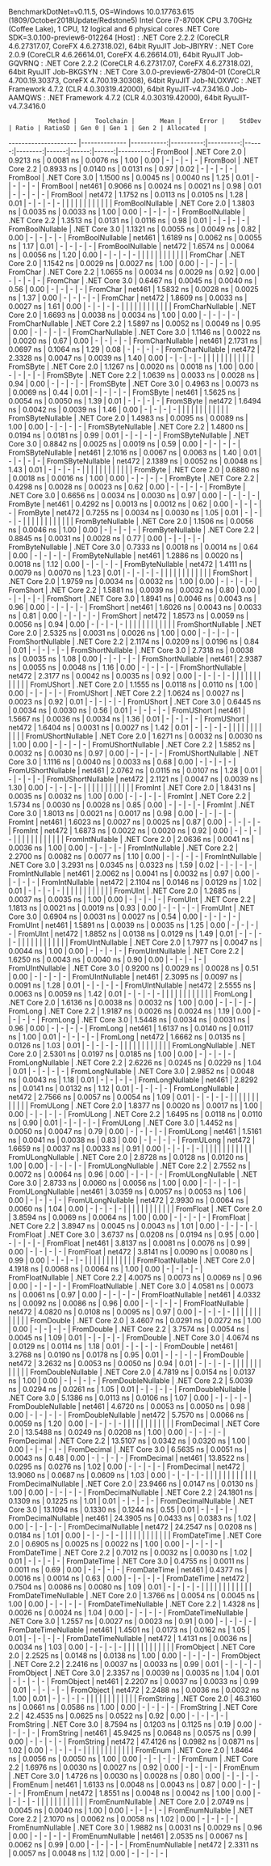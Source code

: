 
BenchmarkDotNet=v0.11.5, OS=Windows 10.0.17763.615 (1809/October2018Update/Redstone5)
Intel Core i7-8700K CPU 3.70GHz (Coffee Lake), 1 CPU, 12 logical and 6 physical cores
.NET Core SDK=3.0.100-preview6-012264
  [Host]     : .NET Core 2.2.2 (CoreCLR 4.6.27317.07, CoreFX 4.6.27318.02), 64bit RyuJIT
  Job-JBIYRV : .NET Core 2.0.9 (CoreCLR 4.6.26614.01, CoreFX 4.6.26614.01), 64bit RyuJIT
  Job-GQVRNQ : .NET Core 2.2.2 (CoreCLR 4.6.27317.07, CoreFX 4.6.27318.02), 64bit RyuJIT
  Job-BKGSYN : .NET Core 3.0.0-preview6-27804-01 (CoreCLR 4.700.19.30373, CoreFX 4.700.19.30308), 64bit RyuJIT
  Job-NLOXWC : .NET Framework 4.7.2 (CLR 4.0.30319.42000), 64bit RyuJIT-v4.7.3416.0
  Job-AAMQWS : .NET Framework 4.7.2 (CLR 4.0.30319.42000), 64bit RyuJIT-v4.7.3416.0


               Method |     Toolchain |       Mean |     Error |    StdDev | Ratio | RatioSD | Gen 0 | Gen 1 | Gen 2 | Allocated |
--------------------- |-------------- |-----------:|----------:|----------:|------:|--------:|------:|------:|------:|----------:|
             FromBool | .NET Core 2.0 |  0.9213 ns | 0.0081 ns | 0.0076 ns |  1.00 |    0.00 |     - |     - |     - |         - |
             FromBool | .NET Core 2.2 |  0.8933 ns | 0.0140 ns | 0.0131 ns |  0.97 |    0.02 |     - |     - |     - |         - |
             FromBool | .NET Core 3.0 |  1.1500 ns | 0.0045 ns | 0.0040 ns |  1.25 |    0.01 |     - |     - |     - |         - |
             FromBool |        net461 |  0.9066 ns | 0.0024 ns | 0.0021 ns |  0.98 |    0.01 |     - |     - |     - |         - |
             FromBool |        net472 |  1.1752 ns | 0.0113 ns | 0.0105 ns |  1.28 |    0.01 |     - |     - |     - |         - |
                      |               |            |           |           |       |         |       |       |       |           |
     FromBoolNullable | .NET Core 2.0 |  1.3803 ns | 0.0035 ns | 0.0033 ns |  1.00 |    0.00 |     - |     - |     - |         - |
     FromBoolNullable | .NET Core 2.2 |  1.3513 ns | 0.0131 ns | 0.0116 ns |  0.98 |    0.01 |     - |     - |     - |         - |
     FromBoolNullable | .NET Core 3.0 |  1.1321 ns | 0.0055 ns | 0.0049 ns |  0.82 |    0.00 |     - |     - |     - |         - |
     FromBoolNullable |        net461 |  1.6189 ns | 0.0062 ns | 0.0055 ns |  1.17 |    0.01 |     - |     - |     - |         - |
     FromBoolNullable |        net472 |  1.6574 ns | 0.0064 ns | 0.0056 ns |  1.20 |    0.00 |     - |     - |     - |         - |
                      |               |            |           |           |       |         |       |       |       |           |
             FromChar | .NET Core 2.0 |  1.1542 ns | 0.0029 ns | 0.0027 ns |  1.00 |    0.00 |     - |     - |     - |         - |
             FromChar | .NET Core 2.2 |  1.0655 ns | 0.0034 ns | 0.0029 ns |  0.92 |    0.00 |     - |     - |     - |         - |
             FromChar | .NET Core 3.0 |  0.6467 ns | 0.0045 ns | 0.0040 ns |  0.56 |    0.00 |     - |     - |     - |         - |
             FromChar |        net461 |  1.5832 ns | 0.0028 ns | 0.0025 ns |  1.37 |    0.00 |     - |     - |     - |         - |
             FromChar |        net472 |  1.8609 ns | 0.0033 ns | 0.0027 ns |  1.61 |    0.00 |     - |     - |     - |         - |
                      |               |            |           |           |       |         |       |       |       |           |
     FromCharNullable | .NET Core 2.0 |  1.6693 ns | 0.0038 ns | 0.0034 ns |  1.00 |    0.00 |     - |     - |     - |         - |
     FromCharNullable | .NET Core 2.2 |  1.5897 ns | 0.0052 ns | 0.0049 ns |  0.95 |    0.00 |     - |     - |     - |         - |
     FromCharNullable | .NET Core 3.0 |  1.1146 ns | 0.0022 ns | 0.0020 ns |  0.67 |    0.00 |     - |     - |     - |         - |
     FromCharNullable |        net461 |  2.1731 ns | 0.0697 ns | 0.1064 ns |  1.29 |    0.08 |     - |     - |     - |         - |
     FromCharNullable |        net472 |  2.3328 ns | 0.0047 ns | 0.0039 ns |  1.40 |    0.00 |     - |     - |     - |         - |
                      |               |            |           |           |       |         |       |       |       |           |
            FromSByte | .NET Core 2.0 |  1.1267 ns | 0.0020 ns | 0.0018 ns |  1.00 |    0.00 |     - |     - |     - |         - |
            FromSByte | .NET Core 2.2 |  1.0639 ns | 0.0033 ns | 0.0028 ns |  0.94 |    0.00 |     - |     - |     - |         - |
            FromSByte | .NET Core 3.0 |  0.4963 ns | 0.0073 ns | 0.0069 ns |  0.44 |    0.01 |     - |     - |     - |         - |
            FromSByte |        net461 |  1.5625 ns | 0.0054 ns | 0.0050 ns |  1.39 |    0.01 |     - |     - |     - |         - |
            FromSByte |        net472 |  1.6494 ns | 0.0042 ns | 0.0039 ns |  1.46 |    0.00 |     - |     - |     - |         - |
                      |               |            |           |           |       |         |       |       |       |           |
    FromSByteNullable | .NET Core 2.0 |  1.4983 ns | 0.0095 ns | 0.0089 ns |  1.00 |    0.00 |     - |     - |     - |         - |
    FromSByteNullable | .NET Core 2.2 |  1.4800 ns | 0.0194 ns | 0.0181 ns |  0.99 |    0.01 |     - |     - |     - |         - |
    FromSByteNullable | .NET Core 3.0 |  0.8842 ns | 0.0025 ns | 0.0019 ns |  0.59 |    0.00 |     - |     - |     - |         - |
    FromSByteNullable |        net461 |  2.1016 ns | 0.0067 ns | 0.0063 ns |  1.40 |    0.01 |     - |     - |     - |         - |
    FromSByteNullable |        net472 |  2.1389 ns | 0.0052 ns | 0.0048 ns |  1.43 |    0.01 |     - |     - |     - |         - |
                      |               |            |           |           |       |         |       |       |       |           |
             FromByte | .NET Core 2.0 |  0.6880 ns | 0.0018 ns | 0.0016 ns |  1.00 |    0.00 |     - |     - |     - |         - |
             FromByte | .NET Core 2.2 |  0.4298 ns | 0.0028 ns | 0.0023 ns |  0.62 |    0.00 |     - |     - |     - |         - |
             FromByte | .NET Core 3.0 |  0.6656 ns | 0.0034 ns | 0.0030 ns |  0.97 |    0.00 |     - |     - |     - |         - |
             FromByte |        net461 |  0.4292 ns | 0.0013 ns | 0.0012 ns |  0.62 |    0.00 |     - |     - |     - |         - |
             FromByte |        net472 |  0.7255 ns | 0.0034 ns | 0.0030 ns |  1.05 |    0.01 |     - |     - |     - |         - |
                      |               |            |           |           |       |         |       |       |       |           |
     FromByteNullable | .NET Core 2.0 |  1.1506 ns | 0.0056 ns | 0.0046 ns |  1.00 |    0.00 |     - |     - |     - |         - |
     FromByteNullable | .NET Core 2.2 |  0.8845 ns | 0.0031 ns | 0.0028 ns |  0.77 |    0.00 |     - |     - |     - |         - |
     FromByteNullable | .NET Core 3.0 |  0.7333 ns | 0.0018 ns | 0.0014 ns |  0.64 |    0.00 |     - |     - |     - |         - |
     FromByteNullable |        net461 |  1.2886 ns | 0.0020 ns | 0.0018 ns |  1.12 |    0.00 |     - |     - |     - |         - |
     FromByteNullable |        net472 |  1.4111 ns | 0.0079 ns | 0.0070 ns |  1.23 |    0.01 |     - |     - |     - |         - |
                      |               |            |           |           |       |         |       |       |       |           |
            FromShort | .NET Core 2.0 |  1.9759 ns | 0.0034 ns | 0.0032 ns |  1.00 |    0.00 |     - |     - |     - |         - |
            FromShort | .NET Core 2.2 |  1.5881 ns | 0.0039 ns | 0.0032 ns |  0.80 |    0.00 |     - |     - |     - |         - |
            FromShort | .NET Core 3.0 |  1.8941 ns | 0.0046 ns | 0.0043 ns |  0.96 |    0.00 |     - |     - |     - |         - |
            FromShort |        net461 |  1.6026 ns | 0.0043 ns | 0.0033 ns |  0.81 |    0.00 |     - |     - |     - |         - |
            FromShort |        net472 |  1.8573 ns | 0.0059 ns | 0.0056 ns |  0.94 |    0.00 |     - |     - |     - |         - |
                      |               |            |           |           |       |         |       |       |       |           |
    FromShortNullable | .NET Core 2.0 |  2.5325 ns | 0.0031 ns | 0.0026 ns |  1.00 |    0.00 |     - |     - |     - |         - |
    FromShortNullable | .NET Core 2.2 |  2.1174 ns | 0.0209 ns | 0.0196 ns |  0.84 |    0.01 |     - |     - |     - |         - |
    FromShortNullable | .NET Core 3.0 |  2.7318 ns | 0.0038 ns | 0.0035 ns |  1.08 |    0.00 |     - |     - |     - |         - |
    FromShortNullable |        net461 |  2.9387 ns | 0.0055 ns | 0.0048 ns |  1.16 |    0.00 |     - |     - |     - |         - |
    FromShortNullable |        net472 |  2.3177 ns | 0.0042 ns | 0.0035 ns |  0.92 |    0.00 |     - |     - |     - |         - |
                      |               |            |           |           |       |         |       |       |       |           |
           FromUShort | .NET Core 2.0 |  1.1555 ns | 0.0118 ns | 0.0110 ns |  1.00 |    0.00 |     - |     - |     - |         - |
           FromUShort | .NET Core 2.2 |  1.0624 ns | 0.0027 ns | 0.0023 ns |  0.92 |    0.01 |     - |     - |     - |         - |
           FromUShort | .NET Core 3.0 |  0.6445 ns | 0.0034 ns | 0.0030 ns |  0.56 |    0.01 |     - |     - |     - |         - |
           FromUShort |        net461 |  1.5667 ns | 0.0036 ns | 0.0034 ns |  1.36 |    0.01 |     - |     - |     - |         - |
           FromUShort |        net472 |  1.6404 ns | 0.0031 ns | 0.0027 ns |  1.42 |    0.01 |     - |     - |     - |         - |
                      |               |            |           |           |       |         |       |       |       |           |
   FromUShortNullable | .NET Core 2.0 |  1.6271 ns | 0.0032 ns | 0.0030 ns |  1.00 |    0.00 |     - |     - |     - |         - |
   FromUShortNullable | .NET Core 2.2 |  1.5852 ns | 0.0032 ns | 0.0030 ns |  0.97 |    0.00 |     - |     - |     - |         - |
   FromUShortNullable | .NET Core 3.0 |  1.1116 ns | 0.0040 ns | 0.0033 ns |  0.68 |    0.00 |     - |     - |     - |         - |
   FromUShortNullable |        net461 |  2.0762 ns | 0.0115 ns | 0.0107 ns |  1.28 |    0.01 |     - |     - |     - |         - |
   FromUShortNullable |        net472 |  2.1121 ns | 0.0047 ns | 0.0039 ns |  1.30 |    0.00 |     - |     - |     - |         - |
                      |               |            |           |           |       |         |       |       |       |           |
              FromInt | .NET Core 2.0 |  1.8431 ns | 0.0035 ns | 0.0032 ns |  1.00 |    0.00 |     - |     - |     - |         - |
              FromInt | .NET Core 2.2 |  1.5734 ns | 0.0030 ns | 0.0028 ns |  0.85 |    0.00 |     - |     - |     - |         - |
              FromInt | .NET Core 3.0 |  1.8013 ns | 0.0021 ns | 0.0017 ns |  0.98 |    0.00 |     - |     - |     - |         - |
              FromInt |        net461 |  1.6023 ns | 0.0027 ns | 0.0025 ns |  0.87 |    0.00 |     - |     - |     - |         - |
              FromInt |        net472 |  1.6873 ns | 0.0022 ns | 0.0020 ns |  0.92 |    0.00 |     - |     - |     - |         - |
                      |               |            |           |           |       |         |       |       |       |           |
      FromIntNullable | .NET Core 2.0 |  2.0636 ns | 0.0041 ns | 0.0036 ns |  1.00 |    0.00 |     - |     - |     - |         - |
      FromIntNullable | .NET Core 2.2 |  2.2700 ns | 0.0082 ns | 0.0077 ns |  1.10 |    0.00 |     - |     - |     - |         - |
      FromIntNullable | .NET Core 3.0 |  3.2931 ns | 0.0345 ns | 0.0323 ns |  1.59 |    0.02 |     - |     - |     - |         - |
      FromIntNullable |        net461 |  2.0062 ns | 0.0041 ns | 0.0032 ns |  0.97 |    0.00 |     - |     - |     - |         - |
      FromIntNullable |        net472 |  2.1104 ns | 0.0146 ns | 0.0129 ns |  1.02 |    0.01 |     - |     - |     - |         - |
                      |               |            |           |           |       |         |       |       |       |           |
             FromUInt | .NET Core 2.0 |  1.2685 ns | 0.0037 ns | 0.0035 ns |  1.00 |    0.00 |     - |     - |     - |         - |
             FromUInt | .NET Core 2.2 |  1.1813 ns | 0.0021 ns | 0.0019 ns |  0.93 |    0.00 |     - |     - |     - |         - |
             FromUInt | .NET Core 3.0 |  0.6904 ns | 0.0031 ns | 0.0027 ns |  0.54 |    0.00 |     - |     - |     - |         - |
             FromUInt |        net461 |  1.5891 ns | 0.0039 ns | 0.0035 ns |  1.25 |    0.00 |     - |     - |     - |         - |
             FromUInt |        net472 |  1.8852 ns | 0.0138 ns | 0.0129 ns |  1.49 |    0.01 |     - |     - |     - |         - |
                      |               |            |           |           |       |         |       |       |       |           |
     FromUIntNullable | .NET Core 2.0 |  1.7977 ns | 0.0047 ns | 0.0044 ns |  1.00 |    0.00 |     - |     - |     - |         - |
     FromUIntNullable | .NET Core 2.2 |  1.6250 ns | 0.0043 ns | 0.0040 ns |  0.90 |    0.00 |     - |     - |     - |         - |
     FromUIntNullable | .NET Core 3.0 |  0.9200 ns | 0.0029 ns | 0.0028 ns |  0.51 |    0.00 |     - |     - |     - |         - |
     FromUIntNullable |        net461 |  2.3095 ns | 0.0097 ns | 0.0091 ns |  1.28 |    0.01 |     - |     - |     - |         - |
     FromUIntNullable |        net472 |  2.5555 ns | 0.0063 ns | 0.0059 ns |  1.42 |    0.01 |     - |     - |     - |         - |
                      |               |            |           |           |       |         |       |       |       |           |
             FromLong | .NET Core 2.0 |  1.6136 ns | 0.0038 ns | 0.0032 ns |  1.00 |    0.00 |     - |     - |     - |         - |
             FromLong | .NET Core 2.2 |  1.9187 ns | 0.0026 ns | 0.0024 ns |  1.19 |    0.00 |     - |     - |     - |         - |
             FromLong | .NET Core 3.0 |  1.5448 ns | 0.0034 ns | 0.0031 ns |  0.96 |    0.00 |     - |     - |     - |         - |
             FromLong |        net461 |  1.6137 ns | 0.0140 ns | 0.0117 ns |  1.00 |    0.01 |     - |     - |     - |         - |
             FromLong |        net472 |  1.6662 ns | 0.0135 ns | 0.0126 ns |  1.03 |    0.01 |     - |     - |     - |         - |
                      |               |            |           |           |       |         |       |       |       |           |
     FromLongNullable | .NET Core 2.0 |  2.5301 ns | 0.0197 ns | 0.0185 ns |  1.00 |    0.00 |     - |     - |     - |         - |
     FromLongNullable | .NET Core 2.2 |  2.6226 ns | 0.0245 ns | 0.0229 ns |  1.04 |    0.01 |     - |     - |     - |         - |
     FromLongNullable | .NET Core 3.0 |  2.9852 ns | 0.0048 ns | 0.0043 ns |  1.18 |    0.01 |     - |     - |     - |         - |
     FromLongNullable |        net461 |  2.8292 ns | 0.0141 ns | 0.0132 ns |  1.12 |    0.01 |     - |     - |     - |         - |
     FromLongNullable |        net472 |  2.7566 ns | 0.0057 ns | 0.0054 ns |  1.09 |    0.01 |     - |     - |     - |         - |
                      |               |            |           |           |       |         |       |       |       |           |
            FromULong | .NET Core 2.0 |  1.8377 ns | 0.0020 ns | 0.0017 ns |  1.00 |    0.00 |     - |     - |     - |         - |
            FromULong | .NET Core 2.2 |  1.6495 ns | 0.0118 ns | 0.0110 ns |  0.90 |    0.01 |     - |     - |     - |         - |
            FromULong | .NET Core 3.0 |  1.4452 ns | 0.0050 ns | 0.0047 ns |  0.79 |    0.00 |     - |     - |     - |         - |
            FromULong |        net461 |  1.5161 ns | 0.0041 ns | 0.0038 ns |  0.83 |    0.00 |     - |     - |     - |         - |
            FromULong |        net472 |  1.6659 ns | 0.0037 ns | 0.0033 ns |  0.91 |    0.00 |     - |     - |     - |         - |
                      |               |            |           |           |       |         |       |       |       |           |
    FromULongNullable | .NET Core 2.0 |  2.8728 ns | 0.0128 ns | 0.0120 ns |  1.00 |    0.00 |     - |     - |     - |         - |
    FromULongNullable | .NET Core 2.2 |  2.7552 ns | 0.0072 ns | 0.0064 ns |  0.96 |    0.00 |     - |     - |     - |         - |
    FromULongNullable | .NET Core 3.0 |  2.8733 ns | 0.0060 ns | 0.0056 ns |  1.00 |    0.00 |     - |     - |     - |         - |
    FromULongNullable |        net461 |  3.0359 ns | 0.0057 ns | 0.0053 ns |  1.06 |    0.00 |     - |     - |     - |         - |
    FromULongNullable |        net472 |  2.9930 ns | 0.0064 ns | 0.0060 ns |  1.04 |    0.00 |     - |     - |     - |         - |
                      |               |            |           |           |       |         |       |       |       |           |
            FromFloat | .NET Core 2.0 |  3.8594 ns | 0.0069 ns | 0.0064 ns |  1.00 |    0.00 |     - |     - |     - |         - |
            FromFloat | .NET Core 2.2 |  3.8947 ns | 0.0045 ns | 0.0043 ns |  1.01 |    0.00 |     - |     - |     - |         - |
            FromFloat | .NET Core 3.0 |  3.6737 ns | 0.0208 ns | 0.0194 ns |  0.95 |    0.00 |     - |     - |     - |         - |
            FromFloat |        net461 |  3.8137 ns | 0.0081 ns | 0.0076 ns |  0.99 |    0.00 |     - |     - |     - |         - |
            FromFloat |        net472 |  3.8141 ns | 0.0090 ns | 0.0080 ns |  0.99 |    0.00 |     - |     - |     - |         - |
                      |               |            |           |           |       |         |       |       |       |           |
    FromFloatNullable | .NET Core 2.0 |  4.1918 ns | 0.0068 ns | 0.0064 ns |  1.00 |    0.00 |     - |     - |     - |         - |
    FromFloatNullable | .NET Core 2.2 |  4.0075 ns | 0.0073 ns | 0.0069 ns |  0.96 |    0.00 |     - |     - |     - |         - |
    FromFloatNullable | .NET Core 3.0 |  4.0581 ns | 0.0073 ns | 0.0061 ns |  0.97 |    0.00 |     - |     - |     - |         - |
    FromFloatNullable |        net461 |  4.0332 ns | 0.0092 ns | 0.0086 ns |  0.96 |    0.00 |     - |     - |     - |         - |
    FromFloatNullable |        net472 |  4.0820 ns | 0.0108 ns | 0.0095 ns |  0.97 |    0.00 |     - |     - |     - |         - |
                      |               |            |           |           |       |         |       |       |       |           |
           FromDouble | .NET Core 2.0 |  3.4607 ns | 0.0291 ns | 0.0272 ns |  1.00 |    0.00 |     - |     - |     - |         - |
           FromDouble | .NET Core 2.2 |  3.7574 ns | 0.0054 ns | 0.0045 ns |  1.09 |    0.01 |     - |     - |     - |         - |
           FromDouble | .NET Core 3.0 |  4.0674 ns | 0.0129 ns | 0.0114 ns |  1.18 |    0.01 |     - |     - |     - |         - |
           FromDouble |        net461 |  3.2768 ns | 0.0190 ns | 0.0178 ns |  0.95 |    0.01 |     - |     - |     - |         - |
           FromDouble |        net472 |  3.2632 ns | 0.0053 ns | 0.0050 ns |  0.94 |    0.01 |     - |     - |     - |         - |
                      |               |            |           |           |       |         |       |       |       |           |
   FromDoubleNullable | .NET Core 2.0 |  4.7819 ns | 0.0154 ns | 0.0137 ns |  1.00 |    0.00 |     - |     - |     - |         - |
   FromDoubleNullable | .NET Core 2.2 |  5.0039 ns | 0.0294 ns | 0.0261 ns |  1.05 |    0.01 |     - |     - |     - |         - |
   FromDoubleNullable | .NET Core 3.0 |  5.1386 ns | 0.0113 ns | 0.0106 ns |  1.07 |    0.00 |     - |     - |     - |         - |
   FromDoubleNullable |        net461 |  4.6720 ns | 0.0053 ns | 0.0050 ns |  0.98 |    0.00 |     - |     - |     - |         - |
   FromDoubleNullable |        net472 |  5.7570 ns | 0.0066 ns | 0.0059 ns |  1.20 |    0.00 |     - |     - |     - |         - |
                      |               |            |           |           |       |         |       |       |       |           |
          FromDecimal | .NET Core 2.0 | 13.5488 ns | 0.0249 ns | 0.0208 ns |  1.00 |    0.00 |     - |     - |     - |         - |
          FromDecimal | .NET Core 2.2 | 13.5107 ns | 0.0342 ns | 0.0320 ns |  1.00 |    0.00 |     - |     - |     - |         - |
          FromDecimal | .NET Core 3.0 |  6.5635 ns | 0.0051 ns | 0.0043 ns |  0.48 |    0.00 |     - |     - |     - |         - |
          FromDecimal |        net461 | 13.8522 ns | 0.0295 ns | 0.0276 ns |  1.02 |    0.00 |     - |     - |     - |         - |
          FromDecimal |        net472 | 13.9060 ns | 0.0687 ns | 0.0609 ns |  1.03 |    0.00 |     - |     - |     - |         - |
                      |               |            |           |           |       |         |       |       |       |           |
  FromDecimalNullable | .NET Core 2.0 | 23.9466 ns | 0.0147 ns | 0.0130 ns |  1.00 |    0.00 |     - |     - |     - |         - |
  FromDecimalNullable | .NET Core 2.2 | 24.1801 ns | 0.1309 ns | 0.1225 ns |  1.01 |    0.01 |     - |     - |     - |         - |
  FromDecimalNullable | .NET Core 3.0 | 13.1094 ns | 0.1330 ns | 0.1244 ns |  0.55 |    0.01 |     - |     - |     - |         - |
  FromDecimalNullable |        net461 | 24.3905 ns | 0.0433 ns | 0.0383 ns |  1.02 |    0.00 |     - |     - |     - |         - |
  FromDecimalNullable |        net472 | 24.2547 ns | 0.0208 ns | 0.0184 ns |  1.01 |    0.00 |     - |     - |     - |         - |
                      |               |            |           |           |       |         |       |       |       |           |
         FromDateTime | .NET Core 2.0 |  0.6905 ns | 0.0025 ns | 0.0022 ns |  1.00 |    0.00 |     - |     - |     - |         - |
         FromDateTime | .NET Core 2.2 |  0.7012 ns | 0.0032 ns | 0.0030 ns |  1.02 |    0.01 |     - |     - |     - |         - |
         FromDateTime | .NET Core 3.0 |  0.4755 ns | 0.0011 ns | 0.0011 ns |  0.69 |    0.00 |     - |     - |     - |         - |
         FromDateTime |        net461 |  0.4377 ns | 0.0016 ns | 0.0014 ns |  0.63 |    0.00 |     - |     - |     - |         - |
         FromDateTime |        net472 |  0.7504 ns | 0.0086 ns | 0.0080 ns |  1.09 |    0.01 |     - |     - |     - |         - |
                      |               |            |           |           |       |         |       |       |       |           |
 FromDateTimeNullable | .NET Core 2.0 |  1.3766 ns | 0.0054 ns | 0.0045 ns |  1.00 |    0.00 |     - |     - |     - |         - |
 FromDateTimeNullable | .NET Core 2.2 |  1.4328 ns | 0.0026 ns | 0.0024 ns |  1.04 |    0.00 |     - |     - |     - |         - |
 FromDateTimeNullable | .NET Core 3.0 |  1.2557 ns | 0.0027 ns | 0.0023 ns |  0.91 |    0.00 |     - |     - |     - |         - |
 FromDateTimeNullable |        net461 |  1.4501 ns | 0.0173 ns | 0.0162 ns |  1.05 |    0.01 |     - |     - |     - |         - |
 FromDateTimeNullable |        net472 |  1.4131 ns | 0.0036 ns | 0.0034 ns |  1.03 |    0.00 |     - |     - |     - |         - |
                      |               |            |           |           |       |         |       |       |       |           |
           FromObject | .NET Core 2.0 |  2.2525 ns | 0.0148 ns | 0.0138 ns |  1.00 |    0.00 |     - |     - |     - |         - |
           FromObject | .NET Core 2.2 |  2.2416 ns | 0.0037 ns | 0.0033 ns |  0.99 |    0.01 |     - |     - |     - |         - |
           FromObject | .NET Core 3.0 |  2.3357 ns | 0.0039 ns | 0.0035 ns |  1.04 |    0.01 |     - |     - |     - |         - |
           FromObject |        net461 |  2.2207 ns | 0.0037 ns | 0.0033 ns |  0.99 |    0.01 |     - |     - |     - |         - |
           FromObject |        net472 |  2.2488 ns | 0.0036 ns | 0.0032 ns |  1.00 |    0.01 |     - |     - |     - |         - |
                      |               |            |           |           |       |         |       |       |       |           |
           FromString | .NET Core 2.0 | 46.3160 ns | 0.0661 ns | 0.0586 ns |  1.00 |    0.00 |     - |     - |     - |         - |
           FromString | .NET Core 2.2 | 42.4535 ns | 0.0625 ns | 0.0522 ns |  0.92 |    0.00 |     - |     - |     - |         - |
           FromString | .NET Core 3.0 |  8.7594 ns | 0.1203 ns | 0.1125 ns |  0.19 |    0.00 |     - |     - |     - |         - |
           FromString |        net461 | 45.9425 ns | 0.0648 ns | 0.0575 ns |  0.99 |    0.00 |     - |     - |     - |         - |
           FromString |        net472 | 47.4126 ns | 0.0982 ns | 0.0871 ns |  1.02 |    0.00 |     - |     - |     - |         - |
                      |               |            |           |           |       |         |       |       |       |           |
             FromEnum | .NET Core 2.0 |  1.8464 ns | 0.0056 ns | 0.0050 ns |  1.00 |    0.00 |     - |     - |     - |         - |
             FromEnum | .NET Core 2.2 |  1.6976 ns | 0.0030 ns | 0.0027 ns |  0.92 |    0.00 |     - |     - |     - |         - |
             FromEnum | .NET Core 3.0 |  1.4726 ns | 0.0030 ns | 0.0028 ns |  0.80 |    0.00 |     - |     - |     - |         - |
             FromEnum |        net461 |  1.6133 ns | 0.0048 ns | 0.0043 ns |  0.87 |    0.00 |     - |     - |     - |         - |
             FromEnum |        net472 |  1.8551 ns | 0.0048 ns | 0.0042 ns |  1.00 |    0.00 |     - |     - |     - |         - |
                      |               |            |           |           |       |         |       |       |       |           |
     FromEnumNullable | .NET Core 2.0 |  2.0749 ns | 0.0045 ns | 0.0040 ns |  1.00 |    0.00 |     - |     - |     - |         - |
     FromEnumNullable | .NET Core 2.2 |  2.1070 ns | 0.0062 ns | 0.0058 ns |  1.02 |    0.00 |     - |     - |     - |         - |
     FromEnumNullable | .NET Core 3.0 |  1.9882 ns | 0.0031 ns | 0.0029 ns |  0.96 |    0.00 |     - |     - |     - |         - |
     FromEnumNullable |        net461 |  2.0535 ns | 0.0067 ns | 0.0062 ns |  0.99 |    0.00 |     - |     - |     - |         - |
     FromEnumNullable |        net472 |  2.3311 ns | 0.0057 ns | 0.0048 ns |  1.12 |    0.00 |     - |     - |     - |         - |

